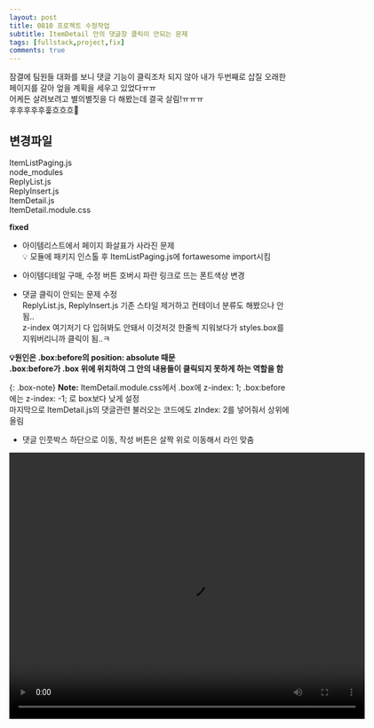 ```yaml
---
layout: post
title: 0810 프로젝트 수정작업
subtitle: ItemDetail 안의 댓글창 클릭이 안되는 문제
tags: [fullstack,project,fix]
comments: true
---
```


잠결에 팀원들 대화를 보니 댓글 기능이 클릭조차 되지 않아 내가 두번째로 삽질 오래한 페이지를 갈아 엎을 계획을 세우고 있었다ㅠㅠ  
어케든 살려보려고 별의별짓을 다 해봤는데 결국 살림!ㅠㅠㅠ  
후후후후후훟흐흐흐🤤

## 변경파일

ItemListPaging.js  
node_modules   
ReplyList.js  
ReplyInsert.js  
ItemDetail.js  
ItemDetail.module.css  
  


**fixed**  
 - 아이템리스트에서 페이지 화살표가 사라진 문제  
   💡 모듈에 패키지 인스톨 후 ItemListPaging.js에 fortawesome import시킴

- 아이템디테일 구매, 수정 버튼 호버시 파란 링크로 뜨는 폰트색상 변경
  
- 댓글 클릭이 안되는 문제 수정  
ReplyList.js, ReplyInsert.js 기존 스타일 제거하고 컨테이너 분류도 해봤으나 안됨..  
z-index 여기저기 다 입혀봐도 안돼서 이것저것 한줄씩 지워보다가 
styles.box를 지워버리니까 클릭이 됨..ㅋ

**💡원인은  .box:before의 position: absolute 때문  
.box:before가 .box 위에 위치하여 그 안의 내용들이 클릭되지 못하게 하는 역할을 함**

{: .box-note}
**Note:** ItemDetail.module.css에서
.box에 z-index: 1;
.box:before에는 z-index: -1; 로 box보다 낮게 설정  
마지막으로 ItemDetail.js의 댓글관련 불러오는 코드에도 zIndex: 2를 넣어줘서 상위에 올림

- 댓글 인풋박스 하단으로 이동, 작성 버튼은 살짝 위로 이동해서 라인 맞춤   
  
<div style="text-align: center;">
<video width="640" height="480" controls>
  <source src="/assets/img/replyInsert.mp4" type="video/mp4">
</video>


